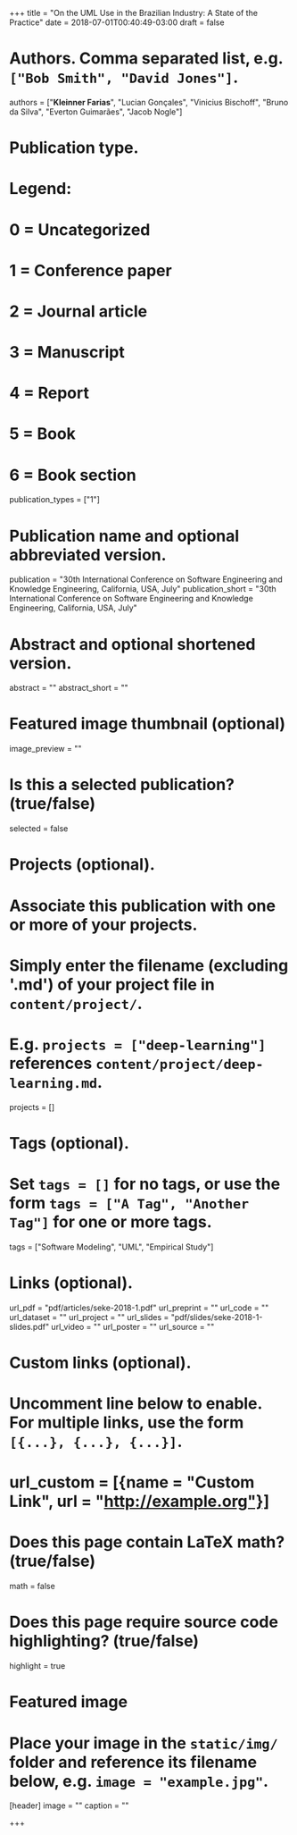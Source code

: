 +++
title = "On the UML Use in the Brazilian Industry: A State of the Practice"
date = 2018-07-01T00:40:49-03:00
draft = false

# Authors. Comma separated list, e.g. `["Bob Smith", "David Jones"]`.
authors = ["**Kleinner Farias**", "Lucian Gonçales", "Vinicius Bischoff", "Bruno da Silva", "Everton Guimarães", "Jacob Nogle"]

# Publication type.
# Legend:
# 0 = Uncategorized
# 1 = Conference paper
# 2 = Journal article
# 3 = Manuscript
# 4 = Report
# 5 = Book
# 6 = Book section
publication_types = ["1"]

# Publication name and optional abbreviated version.
publication = "30th International Conference on Software Engineering and Knowledge Engineering, California, USA, July"
publication_short = "30th International Conference on Software Engineering and Knowledge Engineering, California, USA, July"

# Abstract and optional shortened version.
abstract = ""
abstract_short = ""

# Featured image thumbnail (optional)
image_preview = ""

# Is this a selected publication? (true/false)
selected = false

# Projects (optional).
#   Associate this publication with one or more of your projects.
#   Simply enter the filename (excluding '.md') of your project file in `content/project/`.
#   E.g. `projects = ["deep-learning"]` references `content/project/deep-learning.md`.
projects = []

# Tags (optional).
#   Set `tags = []` for no tags, or use the form `tags = ["A Tag", "Another Tag"]` for one or more tags.
tags = ["Software Modeling", "UML", "Empirical Study"]

# Links (optional).
url_pdf = "pdf/articles/seke-2018-1.pdf"
url_preprint = ""
url_code = ""
url_dataset = ""
url_project = ""
url_slides = "pdf/slides/seke-2018-1-slides.pdf"
url_video = ""
url_poster = ""
url_source = ""

# Custom links (optional).
#   Uncomment line below to enable. For multiple links, use the form `[{...}, {...}, {...}]`.
# url_custom = [{name = "Custom Link", url = "http://example.org"}]

# Does this page contain LaTeX math? (true/false)
math = false

# Does this page require source code highlighting? (true/false)
highlight = true

# Featured image
# Place your image in the `static/img/` folder and reference its filename below, e.g. `image = "example.jpg"`.
[header]
image = ""
caption = ""

+++
